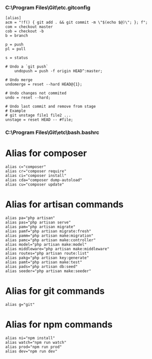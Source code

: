 ### C:\Program Files\Git\etc\.gitconfig

    [alias]
    acm = "!f() { git add . && git commit -m \"$(echo $@)\"; }; f";
    com = checkout master
    cob = checkout -b
    b = branch

    p = push
    pl = pull

    s = status

    # Undo a `git push`
    	undopush = push -f origin HEAD^:master;

    # Undo merge
    undomerge = reset --hard HEAD@{1};

    # Undo changes not commited
    undo = reset --hard;

    # Undo last commit and remove from stage
    # Example
    # git unstage file1 file2 ...
    unstage = reset HEAD -- #file;

### C:\Program Files\Git\etc\bash.bashrc

# Alias for composer

    alias c="composer"
    alias cr="composer require"
    alias ci="composer install"
    alias cda="composer dump-autoload"
    alias cu="composer update"

# Alias for artisan commands

    alias pa="php artisan"
    alias pas="php artisan serve"
    alias pam="php artisan migrate"
    alias pamf="php artisan migrate:fresh"
    alias pamm="php artisan make:migration"
    alias pamc="php artisan make:controller"
    alias model="php artisan make:model"
    alias middleware="php artisan make:middleware"
    alias routes="php artisan route:list"
    alias pakg="php artisan key:generate"
    alias pamt="php artisan make:test"
    alias pads="php artisan db:seed"
    alias seeder="php artisan make:seeder"

# Alias for git commands

    alias g="git"

# Alias for npm commands

    alias ni="npm install"
    alias watch="npm run watch"
    alias prod="npm run prod"
    alias dev="npm run dev"
